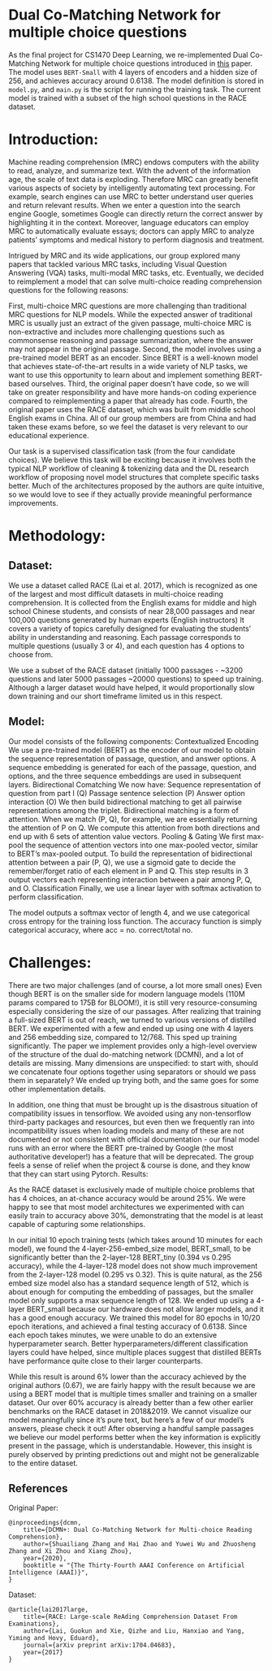 # Dual Co-Matching Network for multiple choice questions

As the final project for CS1470 Deep Learning, we re-implemented Dual Co-Matching Network for multiple choice questions introduced in [this](https://arxiv.org/pdf/1908.11511.pdf) paper. The model uses `BERT-Small` with 4 layers of encoders and a hidden size of 256, and achieves accuracy around 0.6138. The model definition is stored in `model.py`, and `main.py` is the script for running the training task. The current model is trained with a subset of the high school questions in the RACE dataset.

# Introduction:

Machine reading comprehension (MRC) endows computers with the ability to read, analyze, and summarize text. With the advent of the information age, the scale of text data is exploding. Therefore MRC can greatly benefit various aspects of society by intelligently automating text processing. For example, search engines can use MRC to better understand user queries and return relevant results. When we enter a question into the search engine Google, sometimes Google can directly return the correct answer by highlighting it in the context. Moreover,  language educators can employ MRC to automatically evaluate essays; doctors can apply MRC to analyze patients’ symptoms and medical history to perform diagnosis and treatment. 

Intrigued by MRC and its wide applications, our group explored many papers that tackled various MRC tasks, including Visual Question Answering (VQA) tasks, multi-modal MRC tasks, etc. Eventually, we decided to reimplement a model that can solve multi-choice reading comprehension questions for the following reasons: 

First, multi-choice MRC questions are more challenging than traditional MRC questions for NLP models. While the expected answer of traditional MRC  is usually just an extract of the given passage,  multi-choice MRC  is non-extractive and includes more challenging questions such as commonsense reasoning and passage summarization, where the answer may not appear in the original passage. 
Second, the model involves using a pre-trained model BERT as an encoder. Since BERT is a well-known model that  achieves state-of-the-art results in a wide variety of NLP tasks, we want to use this opportunity to learn about and implement something BERT-based ourselves. 
Third, the original paper doesn’t have code, so we will take on greater responsibility and have more hands-on coding experience compared to reimplementing a paper that already has code. 
Fourth, the original paper uses the RACE dataset, which was built from middle school English exams in China. All of our group members are from China and had taken these exams before, so we feel the dataset is very relevant to our educational experience. 

Our task is a supervised classification task (from the four candidate choices). We believe this task will be exciting because it involves both the typical NLP workflow of cleaning & tokenizing data and the DL research workflow of proposing novel model structures that complete specific tasks better. Much of the architectures proposed by the authors are quite intuitive, so we would love to see if they actually provide meaningful performance improvements.

# Methodology:

## Dataset:

We use a dataset called RACE (Lai et al. 2017), which is recognized as one of the largest and most difficult datasets in multi-choice reading comprehension. It is collected from the English exams for middle and high school Chinese students, and consists of near 28,000 passages and near 100,000 questions generated by human experts (English instructors)
It covers a variety of topics carefully designed for evaluating the students’ ability in understanding and reasoning. Each passage corresponds to multiple questions (usually 3 or 4), and each question has 4 options to choose from.

We use a subset of the RACE dataset (initially 1000 passages - ~3200 questions and later 5000 passages ~20000 questions) to speed up training. Although a larger dataset would have helped, it would proportionally slow down training and our short timeframe limited us in this respect.

## Model:

Our model consists of the following components:
Contextualized Encoding
We use a pre-trained model (BERT) as the encoder of our model to obtain the sequence representation of passage, question, and answer options. A sequence embedding is generated for each of the passage, question, and options, and the three sequence embeddings are used in subsequent layers.
Bidirectional Comatching
We now have: 
Sequence representation of question from part I (Q)
Passage sentence selection (P)
Answer option interaction (O)
We then build bidirectional matching to get all pairwise representations among the triplet. Bidirectional matching is a form of attention. When we match (P, Q), for example, we are essentially returning the attention of P on Q. We compute this attention from both directions and end up with 6 sets of attention value vectors.
Pooling & Gating
We first max-pool the sequence of attention vectors into one max-pooled vector, similar to BERT’s max-pooled output.
To build the representation of bidirectional attention between a pair (P, Q), we use a sigmoid gate to decide the remember/forget ratio of each element in P and Q. This step results in 3 output vectors each representing interaction between a pair among P, Q, and O.
Classification
Finally, we use a linear layer with softmax activation to perform classification.

The model outputs a softmax vector of length 4, and we use categorical cross entropy for the training loss function. The accuracy function is simply categorical accuracy, where acc = no. correct/total no.

# Challenges:

There are two major challenges (and of course, a lot more small ones)
Even though BERT is on the smaller side for modern language models (110M params compared to 175B for BLOOM!), it is still very resource-consuming especially considering the size of our passages. After realizing that training a full-sized BERT is out of reach, we turned to various versions of distilled BERT. We experimented with a few and ended up using one with 4 layers and 256 embedding size, compared to 12/768. This sped up training significantly.
The paper we implement provides only a high-level overview of the structure of the dual do-matching network (DCMN), and a lot of details are missing. Many dimensions are unspecified: to start with, should we concatenate four options together using separators or should we pass them in separately? We ended up trying both, and the same goes for some other implementation details.

In addition, one thing that must be brought up is the disastrous situation of compatibility issues in tensorflow. We avoided using any non-tensorflow third-party packages and resources, but even then we frequently ran into incompatibility issues when loading models and many of these are not documented or not consistent with official documentation - our final model runs with an error where the BERT pre-trained by Google (the most authoritative developer!) has a feature that will be deprecated. The group feels a sense of relief when the project & course is done, and they know that they can start using Pytorch.
Results:

As the RACE dataset is exclusively made of multiple choice problems that has 4 choices, an at-chance accuracy would be around 25%. We were happy to see that most model architectures we experimented with can easily train to accuracy above 30%, demonstrating that the model is at least capable of capturing some relationships.

In our initial 10 epoch training tests (which takes around 10 minutes for each model), we found the 4-layer-256-embed_size model, BERT_small,  to be significantly better than the 2-layer-128 BERT_tiny (0.394 vs 0.295 accuracy), while the 4-layer-128 model does not show much improvement from the 2-layer-128 model (0.295 vs 0.32). This is quite natural, as the 256 embed size model also has a standard sequence length of 512, which is about enough for computing the embedding of passages, but the smaller model only supports a max sequence length of 128. We ended up using a 4-layer BERT_small because our hardware does not allow larger models, and it has a good enough accuracy. We trained this model for 80 epochs in 10/20 epoch iterations, and achieved a final testing accuracy of 0.6138. Since each epoch takes minutes, we were unable to do an extensive hyperparameter search. Better hyperparameters/different classification layers could have helped, since multiple places suggest that distilled BERTs have performance quite close to their larger counterparts.

While this result is around 6% lower than the accuracy achieved by the original authors (0.67), we are fairly happy with the result because we are using a BERT model that is multiple times smaller and training on a smaller dataset. Our over 60% accuracy is already better than a few other earlier benchmarks on the RACE dataset in 2018&2019. We cannot visualize our model meaningfully since it’s pure text, but here’s a few of our model’s answers, please check it out! After observing a handful sample passages we believe our model performs better when the key information is explicitly present in the passage, which is understandable. However, this insight is purely observed by printing predictions out and might not be generalizable to the entire dataset.


## References

Original Paper:

```
@inproceedings{dcmn,
    title={DCMN+: Dual Co-Matching Network for Multi-choice Reading Comprehension},
    author={Shuailiang Zhang and Hai Zhao and Yuwei Wu and Zhuosheng Zhang and Xi Zhou and Xiang Zhou},
    year={2020},
    booktitle = "{The Thirty-Fourth AAAI Conference on Artificial Intelligence (AAAI)}",
}
```

Dataset:

```
@article{lai2017large,
    title={RACE: Large-scale ReAding Comprehension Dataset From Examinations},
    author={Lai, Guokun and Xie, Qizhe and Liu, Hanxiao and Yang, Yiming and Hovy, Eduard},
    journal={arXiv preprint arXiv:1704.04683},  
    year={2017}
}
```

